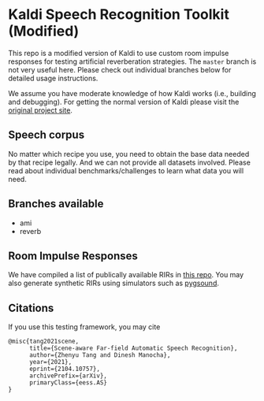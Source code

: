 Kaldi Speech Recognition Toolkit (Modified)
================================

This repo is a modified version of Kaldi to use custom room impulse responses for testing artificial reverberation strategies.
The `master` branch is not very useful here. Please check out individual branches below for detailed usage instructions.

We assume you have moderate knowledge of how Kaldi works (i.e., building and debugging). For getting the normal version of Kaldi please visit the [original project site](http://kaldi-asr.org/).

Speech corpus
------------
No matter which recipe you use, you need to obtain the base data needed by that recipe legally. And we can not provide all datasets involved. Please read about individual benchmarks/challenges to learn what data you will need.

Branches available
------------

- ami
- reverb

Room Impulse Responses
------------
We have compiled a list of publically available RIRs in [this repo](https://github.com/RoyJames/room-impulse-responses). You may also generate synthetic RIRs using simulators such as [pygsound](https://github.com/RoyJames/pygsound).


Citations
------------
If you use this testing framework, you may cite
```
@misc{tang2021scene,
      title={Scene-aware Far-field Automatic Speech Recognition}, 
      author={Zhenyu Tang and Dinesh Manocha},
      year={2021},
      eprint={2104.10757},
      archivePrefix={arXiv},
      primaryClass={eess.AS}
}
```

